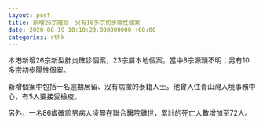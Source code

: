 ```yaml
---
layout: post
title: 新增26宗確診　另有10多宗初步陽性個案
date: 2020-08-19 18:10:23.000000000 +08:00
categories: rthk
---
```


本港新增26宗新型肺炎確診個案，23宗屬本地個案，當中8宗源頭不明；另有10多宗初步陽性個案。

新增個案中包括一名逾期居留、沒有病徵的泰籍人士。他曾入住青山灣入境事務中心，有5人要接受檢疫。

另外，一名86歲確診男病人凌晨在聯合醫院離世，累計的死亡人數增加至72人。
